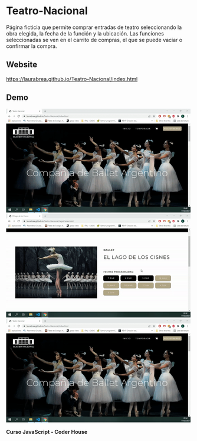 # Teatro-Nacional

Página ficticia que permite comprar entradas de teatro seleccionando la obra elegida, la fecha de la función y la ubicación. Las funciones seleccionadas se ven en el carrito de compras, el que se puede vaciar o confirmar la compra. 

## Website

https://laurabrea.github.io/Teatro-Nacional/index.html

## Demo

<img src="https://github.com/LauraBrea/Teatro-Nacional/blob/master/img/gif/ezgif.com-gif-maker1.gif">

<img src="https://github.com/LauraBrea/Teatro-Nacional/blob/master/img/gif/ezgif.com-gif-maker2.gif">

<img src="https://github.com/LauraBrea/Teatro-Nacional/blob/master/img/gif/ezgif.com-gif-maker3.gif">

**Curso JavaScript - Coder House**
